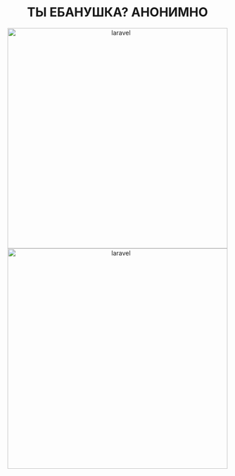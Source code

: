 <h1 align="center">ТЫ ЕБАНУШКА? АНОНИМНО</h1>
<center>
<img src="https://www-uploads.scaleway.com/Private_Networks_Illustration_Banner_563f9cbbf3.webp" alt=" laravel" width="500" height="500"/>
<img src="[https://www-uploads.scaleway.com/Private_Networks_Illustration_Banner_563f9cbbf3.webp](https://i.giphy.com/1BXa2alBjrCXC.webp)" alt=" laravel" width="500" height="500"/>

